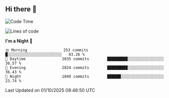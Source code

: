 ## Hi there 👋

<!--
**Wangmerlyn/Wangmerlyn** is a ✨ _special_ ✨ repository because its `README.md` (this file) appears on your GitHub profile.

Here are some ideas to get you started:

- 🔭 I’m currently working on ...
- 🌱 I’m currently learning ...
- 👯 I’m looking to collaborate on ...
- 🤔 I’m looking for help with ...
- 💬 Ask me about ...
- 📫 How to reach me: ...
- 😄 Pronouns: ...
- ⚡ Fun fact: ...
-->
<!--START_SECTION:waka-->
![Code Time](http://img.shields.io/badge/Code%20Time-576%20hrs%2056%20mins-blue)

![Lines of code](https://img.shields.io/badge/From%20Hello%20World%20I%27ve%20Written-43.2%20million%20lines%20of%20code-blue)

**I'm a Night 🦉** 

```text
🌞 Morning                253 commits         █░░░░░░░░░░░░░░░░░░░░░░░░   03.26 % 
🌆 Daytime                2835 commits        █████████░░░░░░░░░░░░░░░░   36.57 % 
🌃 Evening                2824 commits        █████████░░░░░░░░░░░░░░░░   36.43 % 
🌙 Night                  1840 commits        ██████░░░░░░░░░░░░░░░░░░░   23.74 % 
```



 Last Updated on 01/10/2025 08:46:50 UTC
<!--END_SECTION:waka-->
